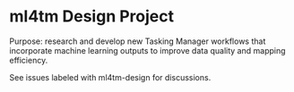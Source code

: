 # ml4tm Design Project

Purpose: research and develop new Tasking Manager workflows that incorporate machine learning outputs to improve data quality and mapping efficiency. 

See issues labeled with ml4tm-design for discussions. 
